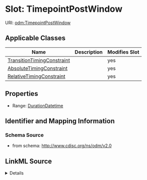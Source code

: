 # Slot: TimepointPostWindow

URI: [odm:TimepointPostWindow](http://www.cdisc.org/ns/odm/v2.0/TimepointPostWindow)



<!-- no inheritance hierarchy -->




## Applicable Classes

| Name | Description | Modifies Slot |
| --- | --- | --- |
[TransitionTimingConstraint](TransitionTimingConstraint.md) |  |  yes  |
[AbsoluteTimingConstraint](AbsoluteTimingConstraint.md) |  |  yes  |
[RelativeTimingConstraint](RelativeTimingConstraint.md) |  |  yes  |







## Properties

* Range: [DurationDatetime](DurationDatetime.md)





## Identifier and Mapping Information







### Schema Source


* from schema: http://www.cdisc.org/ns/odm/v2.0




## LinkML Source

<details>
```yaml
name: TimepointPostWindow
from_schema: http://www.cdisc.org/ns/odm/v2.0
rank: 1000
alias: TimepointPostWindow
domain_of:
- TransitionTimingConstraint
- AbsoluteTimingConstraint
- RelativeTimingConstraint
range: durationDatetime

```
</details>